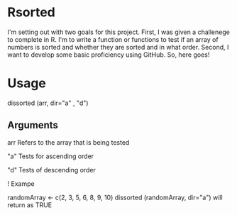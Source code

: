 # Rsorted
I'm setting out with two goals for this project. First, I was given a challenege to complete in R. I'm to write a function or functions to test if an array of numbers is sorted and whether they are sorted and in what order. Second, I want to develop some basic proficiency using GitHub. So, here goes! 

# Usage

dissorted (arr, dir="a" , "d")

## Arguments

arr     Refers to the array that is being tested

"a"     Tests for ascending order 

"d"     Tests of descending order 

! Exampe

randomArray <- c(2, 3, 5, 6, 8, 9, 10)
dissorted (randomArray, dir="a")
will return as TRUE
